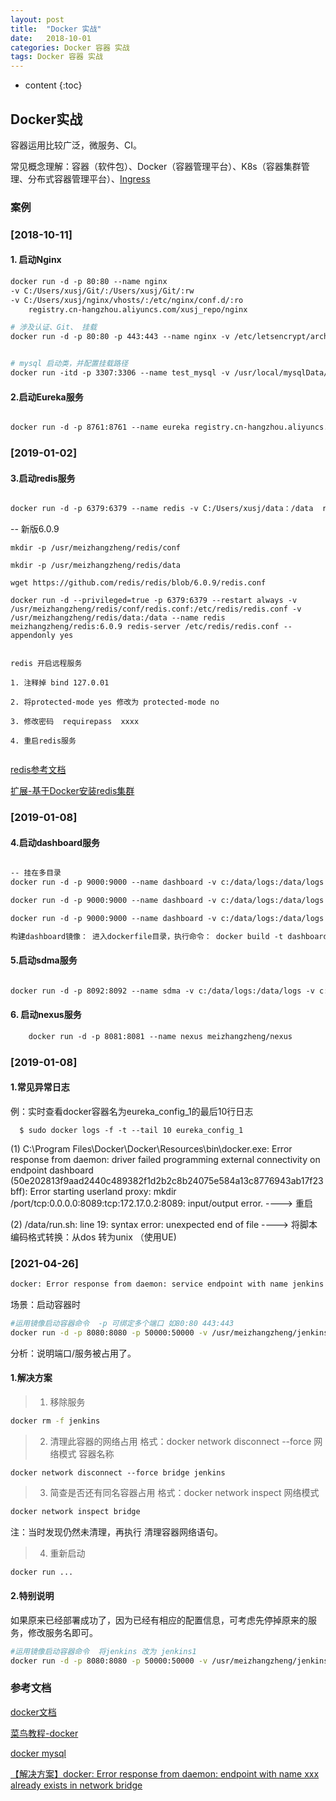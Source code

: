 ```yaml
---
layout: post
title:  "Docker 实战"
date:   2018-10-01 
categories: Docker 容器 实战
tags: Docker 容器 实战
---
```


* content
{:toc}

## Docker实战

   容器运用比较广泛，微服务、CI。

   常见概念理解：容器（软件包）、Docker（容器管理平台）、K8s（容器集群管理、分布式容器管理平台）、[Ingress](https://blog.51cto.com/newfly/2060587)

### 案例

### [2018-10-11]


#### 1. 启动Nginx

```dockerfile
docker run -d -p 80:80 --name nginx 
-v C:/Users/xusj/Git/:/Users/xusj/Git/:rw 
-v C:/Users/xusj/nginx/vhosts/:/etc/nginx/conf.d/:ro  
	registry.cn-hangzhou.aliyuncs.com/xusj_repo/nginx
```

```dockerfile
# 涉及认证、Git、 挂载
docker run -d -p 80:80 -p 443:443 --name nginx -v /etc/letsencrypt/archive/blogyw.meizhangzheng.com/:/etc/letsencrypt/archive/blogyw.meizhangzheng.com/:rw -v /usr/meizhangzheng/git/:/usr/meizhangzheng/git/:rw -v /usr/meizhangzheng/nginx/vhosts/:/etc/nginx/conf.d/:ro  meizhangzheng/nginx
```


```dockerfile

# mysql 启动类，并配置挂载路径
docker run -itd -p 3307:3306 --name test_mysql -v /usr/local/mysqlData/test/conf:/etc/mysql -v /usr/local/mysqlData/test/data:/var/lib/mysql -v /usr/local/mysqlData/test/mysql-files:/var/lib/mysql-files/ -e MYSQL_ROOT_PASSWORD=123456 mysql

```

#### 2.启动Eureka服务

```dockerfile

docker run -d -p 8761:8761 --name eureka registry.cn-hangzhou.aliyuncs.com/xusj_repo/eurekaservice
```



### [2019-01-02]

#### 3.启动redis服务

```dockerfile

docker run -d -p 6379:6379 --name redis -v C:/Users/xusj/data：/data  registry.cn-hangzhou.aliyuncs.com/xusj_repo/redis:5.0.3 --appendonly yes

```

-- 新版6.0.9

```
mkdir -p /usr/meizhangzheng/redis/conf

mkdir -p /usr/meizhangzheng/redis/data

wget https://github.com/redis/redis/blob/6.0.9/redis.conf

docker run -d --privileged=true -p 6379:6379 --restart always -v /usr/meizhangzheng/redis/conf/redis.conf:/etc/redis/redis.conf -v /usr/meizhangzheng/redis/data:/data --name redis meizhangzheng/redis:6.0.9 redis-server /etc/redis/redis.conf --appendonly yes


redis 开启远程服务

1. 注释掉 bind 127.0.01

2. 将protected-mode yes 修改为 protected-mode no

3. 修改密码  requirepass  xxxx

4. 重启redis服务


```

[redis参考文档](http://www.runoob.com/docker/docker-install-redis.html)

[扩展-基于Docker安装redis集群](https://www.cnblogs.com/niceyoo/p/13011626.html)

### [2019-01-08]

#### 4.启动dashboard服务

```dockerfile

-- 挂在多目录
docker run -d -p 9000:9000 --name dashboard -v c:/data/logs:/data/logs -v c:/data/tmp:/data/tmp dashboard-server /bin/bash

docker run -d -p 9000:9000 --name dashboard -v c:/data/logs:/data/logs dashboard-server /bin/bash

docker run -d -p 9000:9000 --name dashboard -v c:/data/logs:/data/logs -e PARAMS="" dashboard-server /bin/bash
```


```dockerfile
构建dashboard镜像： 进入dockerfile目录，执行命令： docker build -t dashboard-server .
```

#### 5.启动sdma服务


```dockerfile

docker run -d -p 8092:8092 --name sdma -v c:/data/logs:/data/logs -v c:/data/tmp:/data/tmp sdma-server /bin/bash
```


#### 6. 启动nexus服务

```dockerfile
 	docker run -d -p 8081:8081 --name nexus meizhangzheng/nexus
```

### [2019-01-08]

#### 1.常见异常日志

例：实时查看docker容器名为eureka_config_1的最后10行日志

```
  $ sudo docker logs -f -t --tail 10 eureka_config_1
```

(1) C:\Program Files\Docker\Docker\Resources\bin\docker.exe: Error response from daemon: 
    driver failed programming external connectivity on endpoint dashboard
    (50e202813f9aad2440c489382f1d2b2c8b24075e584a13c8776943ab17f23bff):
    Error starting userland proxy: mkdir /port/tcp:0.0.0.0:8089:tcp:172.17.0.2:8089: input/output error.   ----> 重启



(2) /data/run.sh: line 19: syntax error: unexpected end of file     ----> 将脚本编码格式转换：从dos 转为unix   （使用UE)



### [2021-04-26]

```dockerfile
docker: Error response from daemon: service endpoint with name jenkins already exists.
```

场景：启动容器时

```sh
#运用镜像启动容器命令  -p 可绑定多个端口 如80:80 443:443
docker run -d -p 8080:8080 -p 50000:50000 -v /usr/meizhangzheng/jenkins:/var/jenkins_home --name jenkins --restart always --privileged=true  -u root jenkins/jenkins
```

分析：说明端口/服务被占用了。

#### 1.解决方案

> 1. 移除服务

```sh
docker rm -f jenkins
```

> 2. 清理此容器的网络占用
>    格式：docker network disconnect --force 网络模式 容器名称

```
docker network disconnect --force bridge jenkins
```

> 3. 简查是否还有同名容器占用
>    格式：docker network inspect 网络模式

```sh
docker network inspect bridge
```

注：当时发现仍然未清理，再执行 清理容器网络语句。

> 4. 重新启动

```sh
docker run ...
```

#### 2.特别说明

如果原来已经部署成功了，因为已经有相应的配置信息，可考虑先停掉原来的服务，修改服务名即可。

```sh
#运用镜像启动容器命令  将jenkins 改为 jenkins1
docker run -d -p 8080:8080 -p 50000:50000 -v /usr/meizhangzheng/jenkins:/var/jenkins_home --name jenkins1 --restart always --privileged=true  -u root jenkins/jenkins
```

### 参考文档

[docker文档](https://docs.docker.com/)

[菜鸟教程-docker](http://www.runoob.com/docker/docker-tutorial.html)

[docker mysql](https://blog.csdn.net/xsj34567/article/details/80940238#comments_13664456)

[【解决方案】docker: Error response from daemon: endpoint with name xxx already exists in network bridge](https://www.cnblogs.com/miaoying/p/12511796.html)